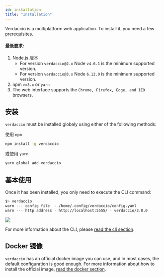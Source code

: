 ```yaml
---
id: installation
title: "Installation"
---
```

Verdaccio is a multiplatform web application. To install it, you need a few prerequisites.

#### 最低要求:

1. Node.js 版本 
    - For version `verdaccio@2.x` Node `v4.6.1` is the minimum supported version.
    - For version `verdaccio@3.x` Node `6.12.0` is the minimum supported version.
2. npm `>=3.x` or `yarn`
3. The web interface supports the `Chrome, Firefox, Edge, and IE9` browsers.

## 安装

`verdaccio` must be installed globaly using either of the following methods:

使用 `npm`

```bash
npm install -g verdaccio
```

或使用 `yarn`

```bash
yarn global add verdaccio
```

## 基本使用

Once it has been installed, you only need to execute the CLI command:

```bash
$> verdaccio
warn --- config file  - /home/.config/verdaccio/config.yaml
warn --- http address - http://localhost:5555/ - verdaccio/3.0.0
```

![](https://cdn-images-1.medium.com/max/720/1*jDHnZ7_68u5s1lFK2cygnA.gif)

For more information about the CLI, please [read the cli section](cli.md).

## Docker 镜像

`verdaccio` has an official docker image you can use, and in most cases, the default configuration is good enough. For more information about how to install the official image, [read the docker section](docker.md).